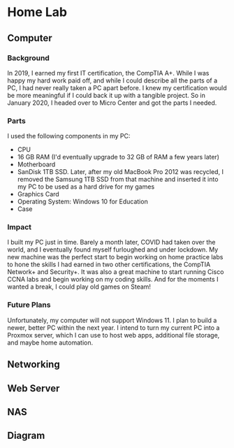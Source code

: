 # Home Lab

## Computer

### Background

In 2019, I earned my first IT certification, the CompTIA A+. While I was happy my hard work paid off, and while I could describe all the parts of a PC, I had never really taken a PC apart before. I knew my certification would be more meaningful if I could back it up with a tangible project. So in January 2020, I headed over to Micro Center and got the parts I needed.

### Parts

I used the following components in my PC:
- CPU
- 16 GB RAM (I'd eventually upgrade to 32 GB of RAM a few years later)
- Motherboard
- SanDisk 1TB SSD. Later, after my old MacBook Pro 2012 was recycled, I removed the Samsung 1TB SSD from that machine and inserted it into my PC to be used as a hard drive for my games
- Graphics Card
- Operating System: Windows 10 for Education
- Case

### Impact

I built my PC just in time. Barely a month later, COVID had taken over the world, and I eventually found myself furloughed and under lockdown. My new machine was the perfect start to begin working on home practice labs to hone the skills I had earned in two other certifications, the CompTIA Network+ and Security+. It was also a great machine to start running Cisco CCNA labs and begin working on my coding skills. And for the moments I wanted a break, I could play old games on Steam!

### Future Plans

Unfortunately, my computer will not support Windows 11. I plan to build a newer, better PC within the next year. I intend to turn my current PC into a Proxmox server, which I can use to host web apps, additional file storage, and maybe home automation.

## Networking

## Web Server

## NAS

## Diagram
